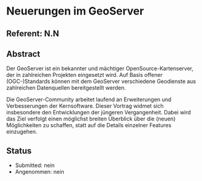 # Neuerungen im GeoServer

## Referent: N.N

## Abstract

Der GeoServer ist ein bekannter und mächtiger OpenSource-Kartenserver, der in zahlreichen Projekten eingesetzt wird.
Auf Basis offener (OGC-)Standards können mit dem GeoServer verschiedene Geodienste aus zahlreichen Datenquellen bereitgestellt werden.

Die GeoServer-Community arbeitet laufend an Erweiterungen und Verbesserungen der Kernsoftware.
Dieser Vortrag widmet sich insbesondere den Entwicklungen der jüngeren Vergangenheit. Dabei wird das Ziel verfolgt einen möglichst breiten Überblick über die (neuen) Möglichkeiten zu schaffen, statt auf die Details einzelner Features einzugehen.

## Status
  * Submitted: nein
  * Angenommen: nein
